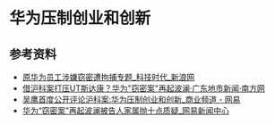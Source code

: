 # 华为压制创业和创新

## 参考资料

- [原华为员工涉嫌窃密遭拘捕专题_科技时代_新浪网](http://tech.sina.com.cn/focus/hw_staff/)
- [借沪科案打压UT斯达康？华为"窃密案"再起波澜·广东地市新闻·南方网](http://news.southcn.com/dishi/shenzhen/jingji/200411180478.htm)
- [吴鹰首度公开评论沪科案:华为压制创业和创新_商业频道 - 网易](http://biz.163.com/41213/7/17FF0H4M00020QC3.html)
- [华为“窃密案”再起波澜被告人家属抛十点质疑_网易新闻中心](https://news.163.com/41118/2/15FL2AVF0001124S.html)

